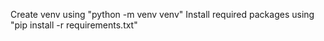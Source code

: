 Create venv using "python -m venv venv"
Install required packages using "pip install -r requirements.txt"